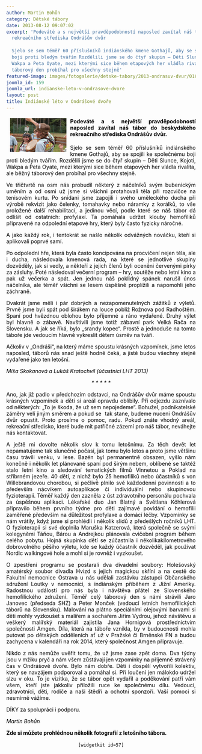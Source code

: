 ```yaml
---
author: Martin Bohůn
category: Dětské tábory
date: 2013-08-12 09:07:02
excerpt: 'Podeváté a s největší pravděpodobností naposled zavítal náš tábor do beskydského
  rekreačního střediska Ondrášův dvůr

  Sjelo se sem téměř 60 příslušníků indiánského kmene Gothajů, aby se spojili ke společnému
  boji proti bledým tvářím Rozdělili jsme se do čtyř skupin – Děti Slunce, Kojoti,
  Wakpa a Peta Oyate, mezi kterými sice během etapových her vládla rivalita, ale běžný
  táborový den probíhal pro všechny stejně'
featured-image: images/fotogalerie/detske-tabory/2013-ondrasuv-dvur/016.jpg
joomla_id: 159
joomla_url: indianske-leto-v-ondrasove-dvore
layout: post
title: Indiánské léto v Ondrášové dvoře
---
```


<h4 style="text-align: justify;"><img src="images/fotogalerie/detske-tabory/2013-ondrasuv-dvur/016.jpg" border="0" width="150" height="90" style="float: left; margin: 0px 10px;" /><span style="color: #000000;">Podeváté a s největší pravděpodobností naposled zavítal náš tábor do beskydského rekreačního střediska Ondrášův dvůr.</span></h4>
<p style="text-align: justify;"><span style="color: #000000;">Sjelo se sem téměř 60 příslušníků indiánského kmene Gothajů, aby se spojili ke společnému boji proti bledým tvářím. Rozdělili jsme se do čtyř skupin – Děti Slunce, Kojoti, Wakpa a Peta Oyate, mezi kterými sice během etapových her vládla rivalita, ale běžný táborový den probíhal pro všechny stejně.</span></p>

<p style="text-align: justify;"><span style="color: #000000;">Ve třičtvrtě na osm nás probudil některý z náčelníků svým bubenickým uměním a od osmi už jsme si všichni protahovali těla při rozcvičce na tenisovém kurtu. Po snídani jsme zapojili i svého uměleckého ducha při výrobě rekvizit jako čelenky, tomahavky nebo náramky z korálků, to vše proložené další rehabilitací, a jedinou věcí, podle které se náš tábor dá odlišit od ostatních: profylaxí. Ta pomáhala udržet klouby hemofiliků připravené na odpolední etapové hry, který byly často fyzicky náročné.</span></p>
<p style="text-align: justify;"><span style="color: #000000;">A jako každý rok, i tentokrát se našlo několik odvážných nováčku, kteří si aplikovali poprvé samí.</span></p>
<p style="text-align: justify;"><span style="color: #000000;">Po odpolední hře, která byla často koncipována na procvičení nejen těla, ale i ducha, následovala kmenová rada, na které se jednotlivé skupiny dozvěděly, jak si vedly, a někteří z jejich členů byli oceněni červenými pírky za zásluhy. Poté následoval večerní program – hry, soutěže nebo letní kino a pak už večerka a spát. Jen jednou náš poklidný spánek narušil únos náčelníka, ale téměř všichni se lesem úspěšně proplížili a napomohli jeho záchraně.</span></p>
<p style="text-align: justify;"><span style="color: #000000;">Dvakrát jsme měli i pár dobrých a nezapomenutelných zážitků z výletů. Prvně jsme byli spát pod širákem na louce poblíž Rožnova pod Radhoštěm. Spaní pod hvězdnou oblohou bylo příjemné a ráno vydařené. Druhý výlet byl hlavně o zábavě. Navštívili jsme totiž zábavní park Velká Rača na Slovensku. A jak se říká, bylo „srandy kopec“. Prostě a jednoduše na tomto táboře jde vedoucím hlavně vykreslit dětem úsměv na tváři.</span></p>
<p style="text-align: justify;"><span style="color: #000000;">Ačkoliv v „Ondráši“, na který máme spoustu krásných vzpomínek, jsme letos naposled, táborů nás snad ještě hodně čeká, a jistě budou všechny stejně vydařené jako ten letošní.</span></p>
<p style="text-align: justify;"><span style="color: #000000;"><em>Míša Skokanová a Lukáš Kratochvíl (účastníci LHT 2013)</em></span></p>
<p style="text-align: center;"><span style="color: #000000;"><em>* * * * *<br /></em></span></p>
<p style="text-align: justify;"><span style="color: #000000;">Ano, jak již padlo v předchozím odstavci, na Ondrášův dvůr máme spoustu krásných vzpomínek a děti si areál opravdu oblíbily. Při odjezdu zaznívalo od některých: „To je škoda, že už sem nepojedeme“. Bohužel, podnikatelské záměry velí jiným směrem a pokud se  tak stane, budeme nuceni Ondrášův dvůr opustit. Proto prosíme o pomoc, radu. Pokud znáte vhodný areál, rekreační středisko, které bude mít patřičné zázemí pro náš tábor, neváhejte nás kontaktovat.</span></p>
<p style="text-align: justify;"><span style="color: #000000;">A ještě mi dovolte několik slov k tomu letošnímu. Za těch devět let nepamatujeme tak slunečné počasí, jak tomu bylo letos a proto jsme většinu času trávili venku, v lese. Bazén byl permanentně obsazen, vyšlo nám konečně i několik let plánované spaní pod širým nebem, oblíbené se taktéž stalo letní kino a sledování tematických filmů Vinnetou a Poklad na stříbrném jezeře. 40 dětí, z nichž bylo 25 hemofiliků nebo účastníků s von Willebrandovou chorobou, si pečlivě plnilo své každodenní povinnosti a to především nácvikem autoaplikace či individuální nebo skupinovou fyzioterapií. Téměř každý den zazněla z úst zdravotního personálu pochvala za úspěšnou aplikaci. Lékařské duo Jan Blatný a Světlana Köhlerová připravilo během prvního týdne pro děti zajímavé povídání o hemofilii zaměřené především na důležitost profylaxe a domácí léčby. Vzpomínky se nám vrátily, když jsme si prohlédli i několik slidů z předešlých ročníků LHT. O fyzioterapii si své doplnila Maruška Katzerová, která společně se svými kolegyněmi Táňou, Bárou a Andrejkou plánovala cvičební program během celého pobytu. Hojná skupinka dětí se zúčastnila i několikakilometrového dobrovolného pěšího výletu, kde se každý účastník dozvěděl, jak používat Nordic walkingové hole a mohl si je rovněž i vyzkoušet.</span></p>
<p style="text-align: justify;"><span style="color: #000000;">O zpestření programu se postarali dva divadelní soubory: Holešovský amatérský soubor divadla Hvízd s jejich magickou skříní a na cestě do Fakultní nemocnice Ostrava u nás udělali zastávku zástupci Občanského sdružení Loutky v nemocnici, s indiánským příběhem z Jižní Ameriky. Radostnou událostí pro nás byla i návštěva přátel ze Slovenského hemofilického združení. Téměř celý táborový den s námi strávili Jaro Janovec (předseda SHZ) a Peter Monček (vedoucí letních hemofilických táborů na Slovensku). Malování na plátno speciálními olejovými barvami si děti mohly vyzkoušet s malířem a sochařem Jiřím Vydrou, jehož návštěvu a veškerý malířský materiál zajistila Jana Hornigová prostřednictvím společnosti Amgen. Díla, která na táboře vznikla, by v budoucnosti mohla putovat po dětských odděleních ať už v Pražské či Brněnské FN a budou zachycena v kalendáři na rok 2014, který společnost Amgen připravuje.</span></p>
<p style="text-align: justify;"><span style="color: #000000;">Nikdo z nás nemůže uvěřit tomu, že už jsme zase zpět doma. Dva týdny jsou v mžiku pryč a nám všem zůstávají jen vzpomínky na příjemně strávený čas v Ondrášově dvoře. Bylo nám dobře. Děti i dospělí vytvořili kolektiv, který se navzájem podporoval a pomáhal si. Při loučení jen málokdo udržel slzu v oku. To je vizitka, že se tábor opět vydařil a poděkování patří vám všem, kteří jste jakkoliv přiložili ruce ke společnému dílu. Vedoucí, zdravotníci, děti, rodiče a naši štědří a ochotní sponzoři. Vaší pomoci si nesmírně vážíme.</span></p>
<p style="text-align: justify;"><span style="color: #000000;">DÍKY za spolupráci i podporu.</span></p>
<p style="text-align: justify;"><em><span style="color: #000000;">Martin Bohůn</span></em></p>
<p style="text-align: justify;"><span style="color: #000000;"><strong>Zde si můžete prohlédnou několik fotografií z letošního tábora.</strong><br /></span></p>
<p style="text-align: center;"><span style="color: #000000;"><code>[widgetkit id=57]</code></span></p>
<p style="text-align: justify;"><span style="color: #000000;"> </span></p>